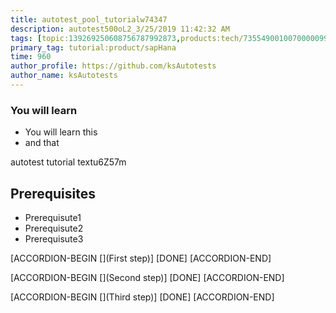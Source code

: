 ```yaml
---
title: autotest_pool_tutorialw74347
description: autotest500oL2_3/25/2019 11:42:32 AM
tags: [topic:139269250608756787992873,products:tech/73554900100700000996,tutorial:experience/advanced]
primary_tag: tutorial:product/sapHana
time: 960
author_profile: https://github.com/ksAutotests
author_name: ksAutotests
---
```

### You will learn
- You will learn this
- and that

autotest tutorial textu6Z57m

## Prerequisites
- Prerequisute1
- Prerequisute2
- Prerequisute3

[ACCORDION-BEGIN [](First step)]
[DONE]
[ACCORDION-END]

[ACCORDION-BEGIN [](Second step)]
[DONE]
[ACCORDION-END]

[ACCORDION-BEGIN [](Third step)]
[DONE]
[ACCORDION-END]

